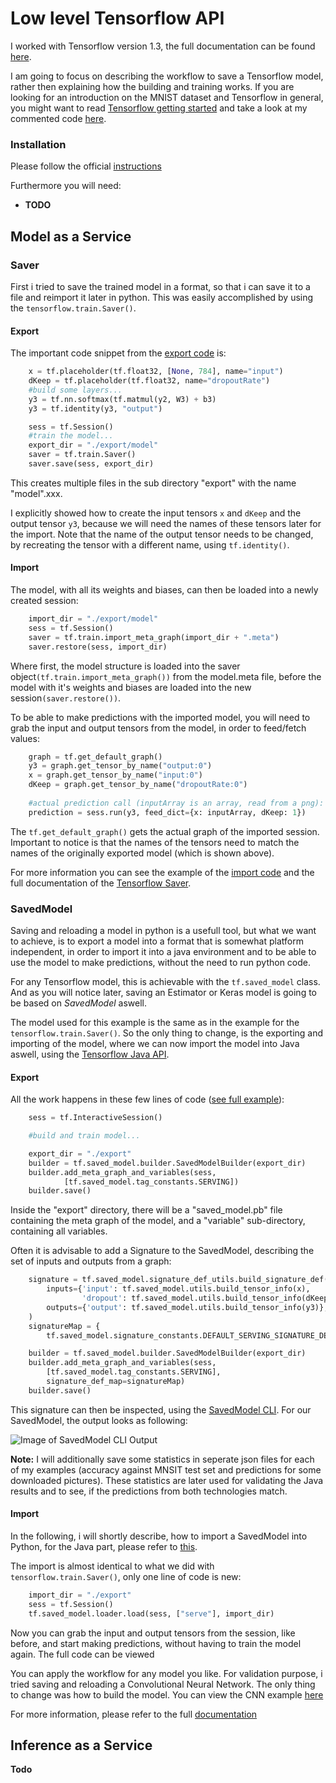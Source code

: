 # Low level Tensorflow API
I worked with Tensorflow version 1.3, the full documentation can be found [here](https://www.tensorflow.org/api_docs/).

I am going to focus on describing the workflow to save a Tensorflow model, rather then explaining how the building and training works. If you are looking for an introduction on the MNIST dataset and Tensorflow in general, you might want to read [Tensorflow getting started](https://www.tensorflow.org/get_started/mnist/beginners) and take a look at my commented code [here](https://github.com/Matleo/MLPython2Java/blob/develop/Maschine%20Learning/NeuralNetwork/Tensorflow/MNISTClassifier/Feed%20Forward%20NN/saver/NN_learn.py).

### Installation
Please follow the official [instructions](https://www.tensorflow.org/install/install_windows)

Furthermore you will need:
* **TODO**

## Model as a Service
### Saver
First i tried to save the trained model in a format, so that i can save it to a file and reimport it later in python. This was easily accomplished by using the `tensorflow.train.Saver()`. 
#### Export
The important code snippet from the [export code](https://github.com/Matleo/MLPython2Java/blob/develop/Maschine%20Learning/NeuralNetwork/Tensorflow/MNISTClassifier/Feed%20Forward%20NN/saver/NN_learn.py) is:
```python
    x = tf.placeholder(tf.float32, [None, 784], name="input")
    dKeep = tf.placeholder(tf.float32, name="dropoutRate")
    #build some layers...
    y3 = tf.nn.softmax(tf.matmul(y2, W3) + b3)
    y3 = tf.identity(y3, "output")

    sess = tf.Session()
    #train the model...
    export_dir = "./export/model"
    saver = tf.train.Saver()
    saver.save(sess, export_dir)
```
This creates multiple files in the sub directory "export" with the name "model".xxx. 

I explicitly showed how to create the input tensors `x` and `dKeep` and the output tensor `y3`, because we will need the names of these tensors later for the import. Note that the name of the output tensor needs to be changed, by recreating the tensor with a different name, using `tf.identity()`.

#### Import
The model, with all its weights and biases, can then be loaded into a newly created session:
```python
    import_dir = "./export/model"
    sess = tf.Session()
    saver = tf.train.import_meta_graph(import_dir + ".meta")
    saver.restore(sess, import_dir)
```
Where first, the model structure is loaded into the saver object`(tf.train.import_meta_graph())` from the model.meta file, before the model with it's weights and biases are loaded into the new session`(saver.restore())`.

To be able to make predictions with the imported model, you will need to grab the input and output tensors from the model, in order to feed/fetch values:
```python
    graph = tf.get_default_graph()
    y3 = graph.get_tensor_by_name("output:0")
    x = graph.get_tensor_by_name("input:0")
    dKeep = graph.get_tensor_by_name("dropoutRate:0")
    
    #actual prediction call (inputArray is an array, read from a png):
    prediction = sess.run(y3, feed_dict={x: inputArray, dKeep: 1})

```
The `tf.get_default_graph()` gets the actual graph of the imported session. Important to notice is that the names of the tensors need to match the names of the originally exported model (which is shown above). 

For more information you can see the example of the [import code](https://github.com/Matleo/MLPython2Java/blob/develop/Maschine%20Learning/NeuralNetwork/Tensorflow/MNISTClassifier/Feed%20Forward%20NN/saver/NN_test.py) and the full documentation of the [Tensorflow Saver](https://www.tensorflow.org/api_docs/python/tf/train/Saver#restore). 

### SavedModel
Saving and reloading a model in python is a usefull tool, but what we want to achieve, is to export a model into a format that is somewhat platform independent, in order to import it into a java environment and to be able to use the model to make predictions, without the need to run python code.

For any Tensorflow model, this is achievable with the `tf.saved_model` class. And as you will notice later, saving an Estimator or Keras model is going to be based on *SavedModel* aswell. 

The model used for this example is the same as in the example for the `tensorflow.train.Saver()`. So the only thing to change, is the exporting and importing of the model, where we can now import the model into Java aswell, using the [Tensorflow Java API](https://www.tensorflow.org/api_docs/java/reference/org/tensorflow/package-summary).

#### Export
All the work happens in these few lines of code ([see full example](https://github.com/Matleo/MLPython2Java/blob/develop/Maschine%20Learning/NeuralNetwork/Tensorflow/MNISTClassifier/Feed%20Forward%20NN/SavedModel/NN_train.py)):
```python
    sess = tf.InteractiveSession()

    #build and train model...

    export_dir = "./export"
    builder = tf.saved_model.builder.SavedModelBuilder(export_dir)
    builder.add_meta_graph_and_variables(sess, 
            [tf.saved_model.tag_constants.SERVING])
    builder.save()
```
Inside the "export" directory, there will be a "saved_model.pb" file containing the meta graph of the model, and a "variable" sub-directory, containing all variables. 

Often it is advisable to add a Signature to the SavedModel, describing the set of inputs and outputs from a graph:
```python
    signature = tf.saved_model.signature_def_utils.build_signature_def(
        inputs={'input': tf.saved_model.utils.build_tensor_info(x),
                'dropout': tf.saved_model.utils.build_tensor_info(dKeep)},
        outputs={'output': tf.saved_model.utils.build_tensor_info(y3)},
    )
    signatureMap = {
        tf.saved_model.signature_constants.DEFAULT_SERVING_SIGNATURE_DEF_KEY: signature}

    builder = tf.saved_model.builder.SavedModelBuilder(export_dir)
    builder.add_meta_graph_and_variables(sess, 
		[tf.saved_model.tag_constants.SERVING], 
		signature_def_map=signatureMap)
    builder.save()
```
This signature can then be inspected, using the [SavedModel CLI](https://www.tensorflow.org/programmers_guide/saved_model#cli_to_inspect_and_execute_savedmodel). For our SavedModel, the output looks as following: 

![Image of SavedModel CLI Output](https://github.com/Matleo/MLPython2Java/blob/develop/Maschine%20Learning/NeuralNetwork/Tensorflow/MNISTClassifier/SavedModelCLI_example.png)

**Note:** I will additionally save some statistics in seperate json files for each of my examples (accuracy against MNSIT test set and predictions for some downloaded pictures). These statistics are later used for validating the Java results and to see, if the predictions from both technologies match.

#### Import
In the following, i will shortly describe, how to import a SavedModel into Python, for the Java part, please refer to [this](https://github.com/Matleo/MLPython2Java/tree/develop/MaschineLearning4J/src/main/java/NeuralNetwork/Tensorflow).

The import is almost identical to what we did with `tensorflow.train.Saver()`, only one line of code is new:
```python
    import_dir = "./export"
    sess = tf.Session()
    tf.saved_model.loader.load(sess, ["serve"], import_dir)
```

Now you can grab the input and output tensors from the session, like before, and start making predictions, without having to train the model again. The full code can be viewed

You can apply the workflow for any model you like. For validation purpose, i tried saving and reloading a Convolutional Neural Network. The only thing to change was how to build the model. You can view the CNN example [here](https://github.com/Matleo/MLPython2Java/tree/develop/Maschine%20Learning/NeuralNetwork/Tensorflow/MNISTClassifier/CNN)

For more information, please refer to the full [documentation](https://www.tensorflow.org/programmers_guide/saved_model#apis_to_build_and_load_a_savedmodel)

## Inference as a Service
**Todo**